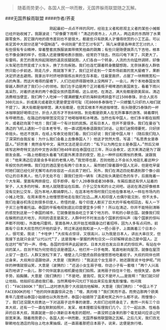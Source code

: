 > ​随着雨势更小，各国人民一哄而散，无国界躲雨联盟随之瓦解。

###无国界躲雨联盟
####作者/荞麦

						刚起最初一点点不祥的风时，经验主义者和悲观主义者的某些小摊贩已经开始收摊了。我跟波说：“好像要下雨啊！”清迈的夜市上，人挤人，两边卖的东西除了水果跟零食外，其它跟内地的夜市差别也不是很大，都是些只有欧美人才懂得欣赏的小工艺品，可以肯定其中大部分还是“中国制造”。中间则是“卖艺乞讨专区”，隔几米便是各种卖艺乞讨的人：有些很有专业精神，穿着整套民族服装面带微笑扭曲的跳舞；有些只是随便拨弄几下吉他，根本也不像会弹的样子。但路人还是慷慨地表示鼓励，经常扔下钱去。然后闪电下来了，风更大了，有雷鸣，卖艺的首先拎起简陋的道具拔腿就跑，人们各自一个转身，人流的方向猛然调转，好像火车尾巴忽然变成了火车头，换了方向疾驰。我们也连忙跟着转身撒腿想跑，无奈挟裹在人群依然只能小步前进。刚走几步，雨就落下来了，我们正好走到一个菜市场前面的宽大屋檐下，果断决定挤进去避雨。我拿出平时挤地铁锻炼出来的生存本能，往最里面挤，占据了一块稍微宽松一点的角落，而这片难得的屋檐下，人们已经挤得跟地铁上没两样了。一会儿，两个本地泰国女孩穿越人群挤进了我们小小的领地。我们左手边是两个正对着瓶子喝啤酒的美国男生，看着下雨兴高采烈，对着挤进来的两个泰国女孩挤眉弄眼。这么说吧，在清迈，满大街都是欧美屌丝。清迈消费相当便宜，我们两个人吃掉一个摆满螃蟹大虾的海鲜烧烤拼盘不过1500泰铢，折合人民币300元出头，折成美元或者欧元更是便宜得可耻（花8000多泰铢吃了一只螃蟹几只虾的人咱们就不提了）。满大街都是咖啡馆，满大街都是，但其实根本不用进咖啡馆，街头随便25泰铢的一杯冰咖啡就好喝得过分，折合人民币才不到6块钱。到处都是欧美人在无所事事的游荡、骑着摩托车呼啸而去、在路边的咖啡馆没完没了地喝咖啡和冰啤酒。当然也有中国人，他们多半都在拍照片，或者赶向某个地方：我们是一个有计划的民族。还有日本人，但并不是很多。我们在曼谷飞清迈的飞机上遇到一个日本老爷爷，他一直试图用泰语跟我们对话，让我们迷惘得要死，只好拼命摇头。他还不放弃，在纸上写泰文给我们看，我们只好说：我们是中国人呀！（随后我们陷入了深深的自我反省：为什么我们会看上去像泰国人？）他这才恍然大悟，写道：“私思贵女是泰国人。”好厉害！竟然会写中文，虽然文法还是日式的：“私下以为两位女士是泰国人。”然后又继续写这种奇特文法的中文告诉我们他40年前在泰国住过三年，所以会泰文，这次来清迈是为了跟朋友会面。一路上他都扭头看着飞机窗外黑漆漆的夜空，脸上一种怀旧和惆怅的表情。波跟我说：“他来清迈应该是会多年前的老情人吧。”我觉得也是，否则他脸上不会长久地驻扎着这种少年般忧伤的神情。我们住的酒店里也有两个日本女人，虽然她们穿着跟中国人无异，但是吃早餐时她们就已经化好无懈可击的妆容这一点出卖了她们。另外，我们在清迈四处都遇到那个像小田切让的日本男人，他几乎无处不在：跟我们坐同一辆车（清迈街头满是红色的车子，后面拖着一个大车厢，里面有两排座位，招手即停，每个人20泰铢或者30泰铢，车厢后面还有供人站着的架子，人太多的时候，本地人就随意站在后面。介于公交车和的士之间吧。话说在清迈好像根本没有见到公交车，因为本地人都骑摩托。）、在逛本地市场时我们见他在像本地人一样在市场内的小摊上吃饭、在周末夜市上他慢悠悠地走在我们左边……黑人和印度人也偶尔能见到，但不太多。我们在曼谷机场见到很多印度人，奇怪的是，每个印度人都买了巨大的平板电视回去，有人一下子买三台等着托运。泰国的平板电视到底比印度便宜多少啊？！所以在清迈，你并不能特别清晰的感觉到这是一个泰国的城市，它就像是独自屹立于某个地方的、平和的小联合国。就像我们现在躲雨的这片地方，共同的语言是英文，人群中时不时发出各个国家的惊叫声（每个国家的惊叫声都不同哦）。外面电闪雷鸣，里面各种人民开始互相跟身边打着招呼。因为人多有点闷热，前面有个日本大叔忽然打开他的袋子，转过来送给我和波一人一把小扇子，上面画着三个日本小人，很可爱。我说：“卡哇伊！”大叔有点惊讶，又很高兴，以为我是日本人，讲出大串日文，但我接下去就只会说“以代以代”了，这是我唯一掌握的两句日文⋯⋯只好解释说自己是中国人。正在这时“啪”的一声，停电。各国的惊呼声此起彼伏。日本大叔也发出日本式的惊叹声。有站在中间的某人，目测不知为何觉得应该是德国人，他打开一只手电筒，笔直地射向屋顶，就像在屋顶上安了一盏灯。人群又放松下来了。墙壁上几只壁虎自顾自慢悠悠地吃着蚊子。大叔的同伴也转过身来，大叔用日语跟他讲，大意是（我猜的）：“我送这个女生扇子，她还跟我说卡哇伊呢。”同伴的神情就很讪笑，大意是（波猜的）：“还送小女生扇子哦，你这小子有一套哦！”两个人兴高采烈地讲了一会儿，那个同伴就拿出相机要给我们拍照。波用扇子挡住半个脸，他很失望，各种手势，拍胸脯，大意是（我们猜的）：“不是吧，是我哎，我又不是坏人……是我啊！”我们就只好让他拍。他拍好后递给我们看，当然黑暗中闪光灯下拍出来实在是鬼影憧憧。他问我们：“FACEBOOK？”我们……这时原先那个大叔就向他解释，大意是（我们猜的）：“中国上不了FACEBOOK的啦！”他的同伴面露惊异之色：“哦，真的哦？”我们笑而不语。而旁边那两个欧美青年几度搭讪泰国小姑娘也以失败告终，泰国小姑娘除了温柔地笑之外什么都不说。雨慢慢小了，我们还没跟大叔表达一下对送扇子这件事的谢意，大叔们已经转身走了。竟然一共有三个日本大叔，还有一个一直在默默拍照片，发呆，根本理都没有理我们几个。三个一起出游、性格各异的日本大叔，简直就是一部小清新日本电影的题材，一直没转过身来的那个毫无疑问应该让阿部宽来演。随着雨势更小，各国人民一哄而散，无国界躲雨联盟随之瓦解。之后几天，我们百无聊赖地在酒店的阳台上吃水果抽烟，还一直扇着那把日本扇子。说来，这便是旅行喽。			  		
